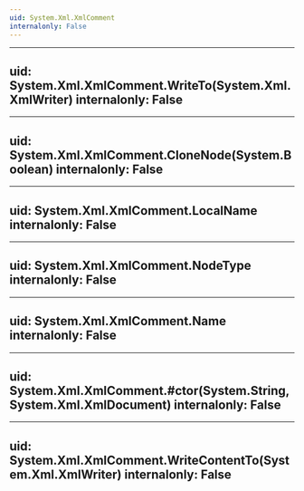 ```yaml
---
uid: System.Xml.XmlComment
internalonly: False
---
```


---
uid: System.Xml.XmlComment.WriteTo(System.Xml.XmlWriter)
internalonly: False
---

---
uid: System.Xml.XmlComment.CloneNode(System.Boolean)
internalonly: False
---

---
uid: System.Xml.XmlComment.LocalName
internalonly: False
---

---
uid: System.Xml.XmlComment.NodeType
internalonly: False
---

---
uid: System.Xml.XmlComment.Name
internalonly: False
---

---
uid: System.Xml.XmlComment.#ctor(System.String,System.Xml.XmlDocument)
internalonly: False
---

---
uid: System.Xml.XmlComment.WriteContentTo(System.Xml.XmlWriter)
internalonly: False
---
